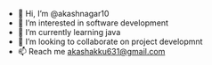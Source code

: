 - 👋 Hi, I’m @akashnagar10
- 👀 I’m interested in software development
- 🌱 I’m currently learning java
- 💞️ I’m looking to collaborate on project developmnt
- 📫 Reach me akashakku631@gmail.com

<!---
akashnagar10/akashnagar10 is a ✨ special ✨ repository because its `README.md` (this file) appears on your GitHub profile.
You can click the Preview link to take a look at your changes.
--->
